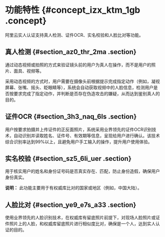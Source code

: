# 功能特性 {#concept_izx_ktm_1gb .concept}

阿里云实人认证支持真人检测、证件OCR、实名校验和人脸比对等功能。

## 真人检测 {#section_az0_thr_2ma .section}

通过动态视频或拍照的方式来验证镜头前的用户为真人在操作，而不是用户的照片、面具、视频等。

采用动态视频的方式时，用户需要在摄像头前根据提示完成指定动作（例如，凝视屏幕、张嘴、摇头、眨眼睛等），系统会自动获取视频中的人脸信息，检测用户是否按要求完成了指定动作，并判断是否存在伪造攻击的嫌疑，从而达到鉴别真人的目的。

## 证件OCR {#section_3h3_naq_6ls .section}

用户按要求拍摄并上传证件的正反面照片，系统采用业界领先的证件OCR识别技术，自动识别并读取姓名、证件号、有效期等信息，呈现给用户进行确认。该技术综合识别率达到99%以上，且避免用户手工输入的操作，提升用户使用体验。

## 实名校验 {#section_sz5_6li_uer .section}

用于核实用户的姓名和身份证号码是否真实存在、匹配，防止身份造假，确保用户身份真实。

**说明：** 此功能主要用于有权威库比对的国家或地区（例如，中国大陆）。

## 人脸比对 {#section_ye9_e7s_a33 .section}

使用业界领先的人脸识别技术，在权威库有留底照片前提下，对现场人脸照片或证件照片上的人脸，和权威库留底照片进行相似度比对，确保是一个人，达到实人认证的目的。


